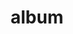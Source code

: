 ---
layout: album
resource: facebook
title: "album"
description: "masonry"
active: gallery
header-img: "img/gallery-bg.jpg"
album-title: "my 9th album"
images:
  - image_path: HQT/vay_ngan_cs/6/870774185095173_450584886_870775058428419_5740480045316255960_n.jpg
  - image_path: HQT/vay_ngan_cs/6/870774218428503_450613269_870775095095082_1731656174873120951_n.jpg
  - image_path: HQT/vay_ngan_cs/6/873752961463962_451573705_873752958130629_2850639400281052222_n.jpg
  - image_path: HQT/vay_ngan_cs/6/873753121463946_450909989_873753118130613_7138958483361425719_n.jpg
  - image_path: HQT/vay_ngan_cs/6/873753254797266_451412176_873753251463933_4087113794038311194_n.jpg
  - image_path: HQT/vay_ngan_cs/6/874916728014252_450377059_870215125151079_8707112653033994418_n.jpg
  - image_path: HQT/vay_ngan_cs/6/874916728014252_450699519_870590815113510_7939283803685860548_n.jpg
  - image_path: HQT/vay_ngan_cs/6/874916728014252_451983160_874916944680897_2109820439486332191_n.jpg
  - image_path: HQT/vay_ngan_cs/6/874916728014252_461709827_926186459553945_4236227941413537982_n.jpg
  - image_path: HQT/vay_ngan_cs/6/874916751347583_452065168_874916954680896_7769776201658295219_n.jpg
  - image_path: HQT/vay_ngan_cs/6/874916788014246_451768038_874916971347561_1156416010141299184_n.jpg
  - image_path: HQT/vay_ngan_cs/6/879223404250251_452850119_879224034250188_184359973760279081_n.jpg
  - image_path: HQT/vay_ngan_cs/6/879223427583582_452972869_879224044250187_1783501386396300903_n.jpg
  - image_path: HQT/vay_ngan_cs/6/879223527583572_452907220_879224070916851_4901639936809159371_n.jpg
  - image_path: HQT/vay_ngan_cs/6/926131132892811_461833830_926131582892766_6572624996867936492_n.jpg
  - image_path: HQT/vay_ngan_cs/6/926131199559471_461736759_926131596226098_6370695353196372074_n.jpg
  - image_path: HQT/vay_ngan_cs/6/926131292892795_461750669_926131296226128_2039126509741843068_n.jpg
  - image_path: HQT/vay_ngan_cs/6/926184736220784_461857986_926187109553880_7235076066765218757_n.jpg
  - image_path: HQT/vay_ngan_cs/6/933991972106727_461709804_926187042887220_5079308461286522290_n.jpg
  - image_path: HQT/vay_ngan_cs/6/933991972106727_461922866_926187266220531_5720412472377328279_n.jpg
  - image_path: HQT/vay_ngan_cs/6/933991972106727_462685061_933992228773368_8205891710763306556_n.jpg
  - image_path: HQT/vay_ngan_cs/6/933991985440059_462794280_933992235440034_8764564790274481414_n.jpg
  - image_path: HQT/vay_ngan_cs/6/933992022106722_462694269_933992275440030_2162589111167673697_n.jpg
---